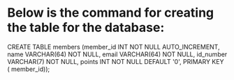 Below is the command for creating the table for the database:
=============================================================
CREATE TABLE members (member_id INT NOT NULL AUTO_INCREMENT, name VARCHAR(64) NOT NULL, email VARCHAR(64) NOT NULL, id_number VARCHAR(7) NOT NULL, points INT NOT NULL DEFAULT '0', PRIMARY KEY ( member_id));
